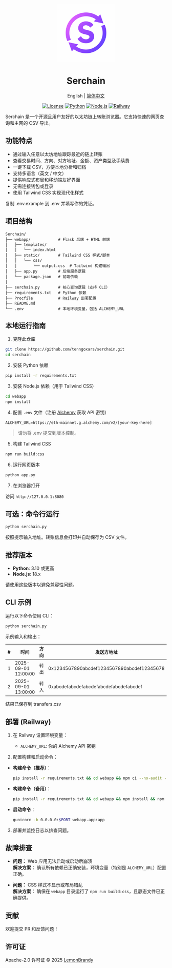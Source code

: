 <p align="center">
  <img src="doc/logo.png" alt="Serchain Logo" width="180"/>
</p>

<h1 align="center">Serchain</h1>

<p align="center">
  English | <a href="README_CN.md">简体中文</a>
</p>
<p align="center">
  <a href="https://opensource.org/licenses/Apache-2.0"><img src="https://img.shields.io/badge/license-Apache--2.0-blue?style=for-the-badge" alt="License"></a>
  <a href="https://www.python.org/"><img src="https://img.shields.io/badge/python-3.10%2B-blue?style=for-the-badge" alt="Python"></a>
  <a href="https://nodejs.org/"><img src="https://img.shields.io/badge/node.js-18.x-green?style=for-the-badge" alt="Node.js"></a>
  <a href="https://railway.app/"><img src="https://img.shields.io/badge/deploy-railway-purple?style=for-the-badge" alt="Railway"></a>
</p>

Serchain 是一个开源且用户友好的以太坊链上转账浏览器。它支持快速的网页查询和主网的 CSV 导出。

## 功能特点

- 通过输入任意以太坊地址跟踪最近的链上转账
- 查看交易时间、方向、对方地址、金额、资产类型及手续费
- 一键下载 CSV，方便本地分析和归档
- 支持多语言（英文 / 中文）
- 提供响应式布局和移动端友好界面
- 无需连接钱包或登录
- 使用 Tailwind CSS 实现现代化样式

复制 .env.example 到 .env 并填写你的凭证。

## 项目结构

```
Serchain/
├── webapp/            # Flask 后端 + HTML 前端
│   ├── templates/
│   │   └── index.html
│   ├── static/        # Tailwind CSS 样式/脚本
│   │   └── css/
│   │       └── output.css  # Tailwind 构建输出
│   ├── app.py         # 后端服务逻辑
│   └── package.json   # 前端依赖
│
├── serchain.py        # 核心查询逻辑（支持 CLI）
├── requirements.txt   # Python 依赖
├── Procfile           # Railway 部署配置
├── README.md
└── .env               # 本地环境变量，包括 ALCHEMY_URL
```


## 本地运行指南

1. 克隆此仓库

```bash
git clone https://github.com/tenngoxars/serchain.git
cd serchain
```

2. 安装 Python 依赖

```bash
pip install -r requirements.txt
```

3. 安装 Node.js 依赖（用于 Tailwind CSS）

```bash
cd webapp
npm install
```

4. 配置 `.env` 文件（注册 [Alchemy](https://www.alchemy.com/) 获取 API 密钥）

```env
ALCHEMY_URL=https://eth-mainnet.g.alchemy.com/v2/[your-key-here]
```

> 请勿将 .env 提交到版本控制。

5. 构建 Tailwind CSS

```bash
npm run build:css
```

6. 运行网页版本

```bash
python app.py
```

7. 在浏览器打开

访问 `http://127.0.0.1:8080`

## 可选：命令行运行

```bash
python serchain.py
```

按照提示输入地址。转账信息会打印并自动保存为 CSV 文件。

## 推荐版本

- **Python**: 3.10 或更高
- **Node.js**: 18.x

请使用这些版本以避免兼容性问题。

## CLI 示例

运行以下命令使用 CLI：

```bash
python serchain.py
```

示例输入和输出：

| #  | 时间                 | 方向     | 发送方地址                                | 接收方地址                              | 数额  | 资产  | 手续费 (ETH) |
|----|----------------------|----------|-----------------------------------------|-----------------------------------------|-------|-------|--------------|
| 1  | 2025-09-01 12:00:00  | 转出     | 0x1234567890abcdef1234567890abcdef12345678 | 0xabcdefabcdefabcdefabcdefabcdefabcdef | 1.23  | ETH   | 0.001        |
| 2  | 2025-09-01 13:00:00  | 转入     | 0xabcdefabcdefabcdefabcdefabcdefabcdef  | 0x1234567890abcdef1234567890abcdef12345678 | 0.45  | ETH   | 0.0005       |

结果已保存到 transfers.csv

## 部署 (Railway)

1. 在 Railway 设置环境变量：
   - `ALCHEMY_URL`: 你的 Alchemy API 密钥

2. 配置构建和启动命令：

- **构建命令（推荐）**：
  ```bash
  pip install -r requirements.txt && cd webapp && npm ci --no-audit --no-fund && npm run build:css
  ```
- **构建命令（备用）**：
  ```bash
  pip install -r requirements.txt && cd webapp && npm install && npm run build:css
  ```

- **启动命令**：
  ```bash
  gunicorn -b 0.0.0.0:$PORT webapp.app:app
  ```

3. 部署并监控日志以排查问题。

## 故障排查

- **问题：** Web 应用无法启动或启动后崩溃  
  **解决方案：** 确认所有依赖已正确安装，环境变量（特别是 `ALCHEMY_URL`）配置正确。

- **问题：** CSS 样式不显示或布局错乱  
  **解决方案：** 确保在 `webapp` 目录运行了 `npm run build:css`，且静态文件已正确提供。

## 贡献

欢迎提交 PR 和反馈问题！

## 许可证
Apache-2.0 许可证 © 2025 [LemonBrandy](https://github.com/tenngoxars)